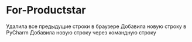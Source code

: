 # For-Productstar
Удалила все предыдущие строки в браузере
Добавила новую строку в PyCharm
Добавила новую строку через командную строку